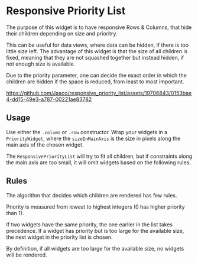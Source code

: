 # Responsive Priority List
The purpose of this widget is to have responsive Rows & Columns, that hide their children depending on size and prioritry.

This can be useful for data views, where data can be hidden, if there is too little size left.
The advantage of this widget is that the size of all children is fixed, meaning that they are not squashed together but instead hidden, if not enough size is available.

Due to the priority parameter, one can decide the exact order in which the children are hidden if the space is reduced, from least to most important.

https://github.com/Jaaco/responsive_priority_list/assets/19706843/0153bae4-dd15-49e3-a787-00221ae83782

## Usage
Use either the `.column` or `.row` constructor.
Wrap your widgets in a `PriorityWidget`, where the `sizeInMainAxis` is the size in pixels along the main axis of the chosen widget.

The `ResponsivePriorityList` will try to fit all children, but if constraints along the main axis are too small, it will omit widgets based on the following rules.

## Rules
The algorithm that decides which children are rendered has few rules.

Priority is measured from lowest to highest integers (0 has higher priority than 1).

If two widgets have the same priority, the one earlier in the list takes precedence.
If a widget has priority but is too large for the available size, the next widget in the priority list is chosen.

By definition, if all widgets are too large for the available size, no widgets will be rendered.


